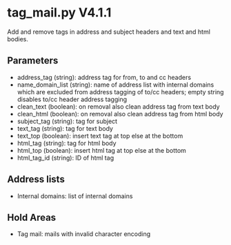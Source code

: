 tag_mail.py V4.1.1
==================

Add and remove tags in address and subject headers and text and html bodies.

## Parameters
* address_tag (string): address tag for from, to and cc headers
* name_domain_list (string): name of address list with internal domains which are excluded from address tagging of to/cc headers; empty string disables to/cc header address tagging
* clean_text (boolean): on removal also clean address tag from text body
* clean_html (boolean): on removal also clean address tag from html body
* subject_tag (string): tag for subject
* text_tag (string): tag for text body
* text_top (boolean): insert text tag at top else at the bottom
* html_tag (string): tag for html body
* html_top (boolean): insert html tag at top else at the bottom
* html_tag_id (string): ID of html tag

## Address lists
* Internal domains: list of internal domains

## Hold Areas
* Tag mail: mails with invalid character encoding
